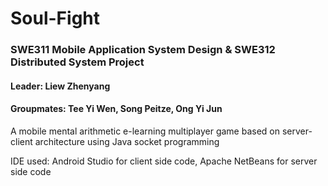 # Soul-Fight
### SWE311 Mobile Application System Design &amp; SWE312 Distributed System Project

#### Leader: Liew Zhenyang
#### Groupmates: Tee Yi Wen, Song Peitze, Ong Yi Jun

A mobile mental arithmetic e-learning multiplayer game based on server-client architecture using Java socket programming

IDE used: Android Studio for client side code, Apache NetBeans for server side code


